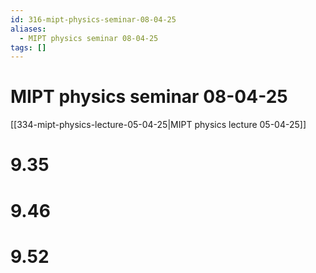 ```yaml
---
id: 316-mipt-physics-seminar-08-04-25
aliases:
  - MIPT physics seminar 08-04-25
tags: []
---
```


# MIPT physics seminar 08-04-25

[[334-mipt-physics-lecture-05-04-25|MIPT physics lecture 05-04-25]]

# 9.35

# 9.46

# 9.52

